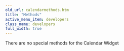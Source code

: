 ```yaml
---
old_url: calendarmethods.htm
title: "Methods"
active_menu_item: developers
class_name: developers
full_width: true
---
```



There are no special methods for the Calendar Widget
